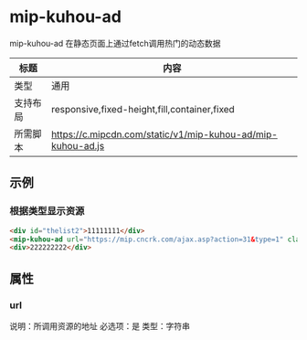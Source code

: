 # mip-kuhou-ad

mip-kuhou-ad 在静态页面上通过fetch调用热门的动态数据

标题|内容
----|----
类型|通用
支持布局|responsive,fixed-height,fill,container,fixed
所需脚本|https://c.mipcdn.com/static/v1/mip-kuhou-ad/mip-kuhou-ad.js

## 示例

### 根据类型显示资源
```html
<div id="thelist2">11111111</div>
<mip-kuhou-ad url="https://mip.cncrk.com/ajax.asp?action=31&type=1" class="adkuhou"></mip-kuhou-ad>
<div>222222222</div>


```

## 属性

### url

说明：所调用资源的地址
必选项：是
类型：字符串

